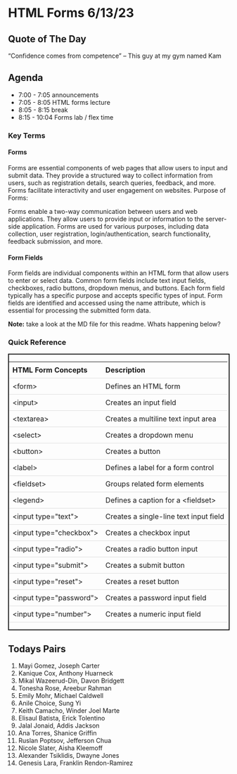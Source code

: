 # HTML Forms  6/13/23

## Quote of The Day
“Confidence comes from competence”
    – This guy at my gym named Kam

## Agenda
* 7:00 - 7:05 announcements
* 7:05 - 8:05 HTML forms lecture
* 8:05 - 8:15 break
* 8:15 - 10:04 Forms lab / flex time
 
### Key Terms

#### Forms

  Forms are essential components of web pages that allow users to input and submit data.
  They provide a structured way to collect information from users, such as registration details, search queries, feedback, and more.
  Forms facilitate interactivity and user engagement on websites.
  Purpose of Forms:

  Forms enable a two-way communication between users and web applications.
  They allow users to provide input or information to the server-side application.
  Forms are used for various purposes, including data collection, user registration, login/authentication, search functionality, feedback submission, and more.

#### Form Fields

  Form fields are individual components within an HTML form that allow users to enter or select data.
  Common form fields include text input fields, checkboxes, radio buttons, dropdown menus, and buttons.
  Each form field typically has a specific purpose and accepts specific types of input.
  Form fields are identified and accessed using the name attribute, which is essential for processing the submitted form data.

**Note:** take a look at the MD file for this readme.  Whats happening below?
<style>
  .flex-table {
        display: flex;
    border: 2px solid;
  }

  .flex-table table {
      width: 100%;
  }

  .flex-table th,
  .flex-table td {
      padding: 8px;
    text-align: left;
    border-bottom: 1px solid #ddd;
  }
</style>
### Quick Reference
<div class='flex-table'>
  <table>
    <thead>
      <tr>
        <th>HTML Form Concepts</th>
        <th>Description</th>
      </tr>
    </thead>
    <tbody>
      <tr>
        <td>&lt;form&gt;</td>
        <td>Defines an HTML form</td>
      </tr>
      <tr>
        <td>&lt;input&gt;</td>
        <td>Creates an input field</td>
      </tr>
      <tr>
        <td>&lt;textarea&gt;</td>
        <td>Creates a multiline text input area</td>
      </tr>
      <tr>
        <td>&lt;select&gt;</td>
        <td>Creates a dropdown menu</td>
      </tr>
      <tr>
        <td>&lt;button&gt;</td>
        <td>Creates a button</td>
      </tr>
      <tr>
        <td>&lt;label&gt;</td>
        <td>Defines a label for a form control</td>
      </tr>
      <tr>
        <td>&lt;fieldset&gt;</td>
        <td>Groups related form elements</td>
      </tr>
      <tr>
        <td>&lt;legend&gt;</td>
        <td>Defines a caption for a &lt;fieldset&gt;</td>
      </tr>
      <tr>
        <td>&lt;input type="text"&gt;</td>
        <td>Creates a single-line text input field</td>
      </tr>
      <tr>
        <td>&lt;input type="checkbox"&gt;</td>
        <td>Creates a checkbox input</td>
      </tr>
      <tr>
        <td>&lt;input type="radio"&gt;</td>
        <td>Creates a radio button input</td>
      </tr>
      <tr>
        <td>&lt;input type="submit"&gt;</td>
        <td>Creates a submit button</td>
      </tr>
      <tr>
        <td>&lt;input type="reset"&gt;</td>
        <td>Creates a reset button</td>
      </tr>
      <tr>
        <td>&lt;input type="password"&gt;</td>
        <td>Creates a password input field</td>
      </tr>
      <tr>
        <td>&lt;input type="number"&gt;</td>
        <td>Creates a numeric input field</td>
      </tr>
    </tbody>
  </table>
</div>

## Todays Pairs
1. Mayi Gomez, Joseph Carter
2. Kanique Cox, Anthony Huarneck
3. Mikal Wazeerud-Din, Davon Bridgett
4. Tonesha Rose, Areebur Rahman
5. Emily Mohr, Michael Caldwell
6. Anile Choice, Sung Yi
7. Keith Camacho, Winder Joel Marte
8. Elisaul Batista, Erick Tolentino
9. Jalal Jonaid, Addis Jackson
10. Ana Torres, Shanice Griffin
11. Ruslan Poptsov, Jefferson Chua
12. Nicole Slater, Aisha Kleemoff
13. Alexander Tsiklidis, Dwayne Jones
14. Genesis Lara, Franklin Rendon-Ramirez


